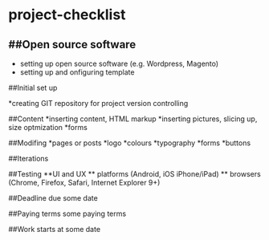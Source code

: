 project-checklist
=====

##Open source software
-----

- setting up open source software (e.g. Wordpress, Magento)
- setting up and onfiguring template

##Initial set up

*creating GIT repository for project version controlling

##Content
*inserting content, HTML markup 
*inserting pictures, slicing up, size optmization
*forms

##Modifing
*pages or posts
*logo
*colours
*typography
*forms
*buttons

##Iterations

##Testing
**UI and UX
** platforms (Android, iOS iPhone/iPad)
** browsers (Chrome, Firefox, Safari, Internet Explorer 9+)

##Deadline
due some date

##Paying terms 
some paying terms

##Work starts at
some date